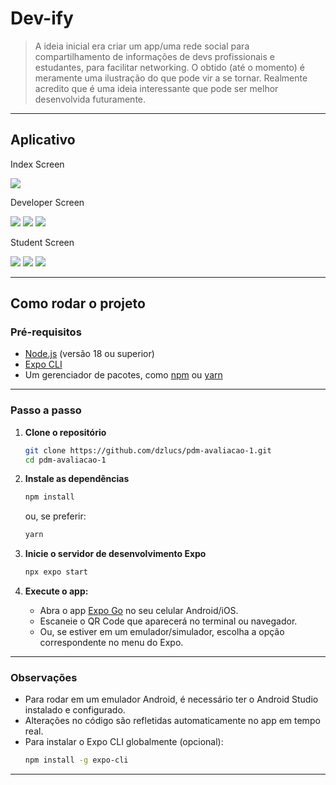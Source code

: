 # Dev-ify

> A ideia inicial era criar um app/uma rede social para compartilhamento de informações de devs profissionais e estudantes, para facilitar networking.
> O obtido (até o momento) é meramente uma ilustração do que pode vir a se tornar.
> Realmente acredito que é uma ideia interessante que pode ser melhor desenvolvida futuramente.

---

## Aplicativo

Index Screen

![](./assets/images/print1.jpeg)

Developer Screen

![](./assets/images/print2.jpeg)
![](./assets/images/print3.jpeg)
![](./assets/images/print4.jpeg)

Student Screen

![](./assets/images/print5.jpeg)
![](./assets/images/print6.jpeg)
![](./assets/images/print7.jpeg)

---

## Como rodar o projeto

### Pré-requisitos

- [Node.js](https://nodejs.org/) (versão 18 ou superior)
- [Expo CLI](https://docs.expo.dev/get-started/installation/)
- Um gerenciador de pacotes, como [npm](https://www.npmjs.com/) ou [yarn](https://yarnpkg.com/)

---

### Passo a passo

1. **Clone o repositório**

   ```bash
   git clone https://github.com/dzlucs/pdm-avaliacao-1.git
   cd pdm-avaliacao-1
   ```

2. **Instale as dependências**

   ```bash
   npm install
   ```

   ou, se preferir:

   ```bash
   yarn
   ```

3. **Inicie o servidor de desenvolvimento Expo**

   ```bash
   npx expo start
   ```

4. **Execute o app:**
   - Abra o app [Expo Go](https://expo.dev/client) no seu celular Android/iOS.
   - Escaneie o QR Code que aparecerá no terminal ou navegador.
   - Ou, se estiver em um emulador/simulador, escolha a opção correspondente no menu do Expo.

---

### Observações

- Para rodar em um emulador Android, é necessário ter o Android Studio instalado e configurado.
- Alterações no código são refletidas automaticamente no app em tempo real.
- Para instalar o Expo CLI globalmente (opcional):
  ```bash
  npm install -g expo-cli
  ```

---
